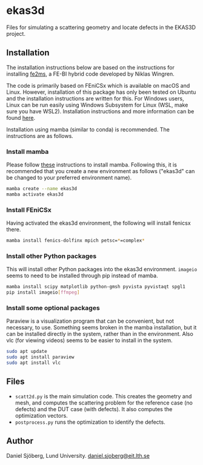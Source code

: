 # ekas3d
Files for simulating a scattering geometry and locate defects in the EKAS3D project.

## Installation

The installation instructions below are based on the instructions for installing [fe2ms](https://github.com/nwingren/fe2ms), a FE-BI hybrid code developed by Niklas Wingren. 

The code is primarily based on FEniCSx which is available on macOS and Linux. However, installation of this package has only been tested on Ubuntu and the installation instructions are written for this. For Windows users, Linux can be run easily using Windows Subsystem for Linux (WSL, make sure you have WSL2). Installation instructions and more information can be found [here](https://learn.microsoft.com/en-us/windows/wsl/install).

Installation using mamba (similar to conda) is recommended. The instructions are as follows.

### Install mamba

Please follow [these](https://github.com/conda-forge/miniforge#mambaforge) instructions to install mamba. Following this, it is recommended that you create a new environment as follows ("ekas3d" can be changed to your preferred environment name).

```bash
mamba create --name ekas3d
mamba activate ekas3d
```

### Install FEniCSx

Having activated the ekas3d environment, the following will install fenicsx there.

```bash
mamba install fenics-dolfinx mpich petsc=*=complex*
```

### Install other Python packages

This will install other Python packages into the ekas3d environment. ```imageio``` seems to need to be installed through pip instead of mamba. 

```bash
mamba install scipy matplotlib python-gmsh pyvista pyvistaqt spgl1
pip install imageio[ffmpeg]
```

### Install some optional packages

Paraview is a visualization program that can be convenient, but not necessary, to use. Something seems broken in the mamba installation, but it can be installed directly in the system, rather than in the environment. Also vlc (for viewing videos) seems to be easier to install in the system.

```bash
sudo apt update
sudo apt install paraview
sudo apt install vlc
```


## Files

- ```scatt2d.py``` is the main simulation code. This creates the geometry and mesh, and computes the scattering problem for the reference case (no defects) and the DUT case (with defects). It also computes the optimization vectors.
- ```postprocess.py``` runs the optimization to identify the defects.

## Author

Daniel Sjöberg, Lund University. [daniel.sjoberg@eit.lth.se](mailto:daniel.sjoberg@eit.lth.se)
